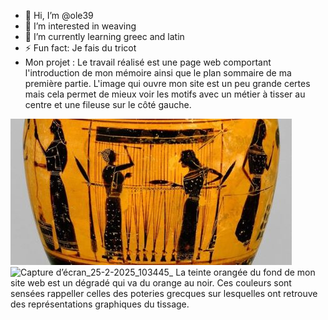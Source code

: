 - 👋 Hi, I’m @ole39
- 👀 I’m interested in weaving 
- 🌱 I’m currently learning greec and latin
- ⚡ Fun fact: Je fais du tricot
- Mon projet :
Le travail réalisé est une page web comportant l'introduction de mon mémoire ainsi que le plan sommaire de ma première partie. L'image qui ouvre mon site est un peu grande certes mais cela permet de mieux voir les motifs avec un métier à tisser au centre et une fileuse sur le côté gauche.

![pic04](https://github.com/ole39/ole39/blob/acf5862c09c86e000bd88e5b6509101f14e1b983/images/pic04.jpg)
![Capture d’écran_25-2-2025_103445_](https://github.com/user-attachments/assets/ab632ea8-d50d-4aab-8f05-98c059c8a304)
La teinte orangée du fond de mon site web est un dégradé qui va du orange au noir. Ces couleurs sont sensées rappeller celles des poteries grecques sur lesquelles ont retrouve des représentations graphiques du tissage.



<!---
ole39/ole39 is a ✨ special ✨ repository because its `README.md` (this file) appears on your GitHub profile.
You can click the Preview link to take a look at your changes.
--->
